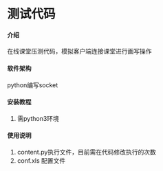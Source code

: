 # 测试代码

#### 介绍
在线课堂压测代码，模拟客户端连接课堂进行画写操作

#### 软件架构
python编写socket


#### 安装教程

1. 需python3环境


#### 使用说明

1. content.py执行文件，目前需在代码修改执行的次数
2. conf.xls 配置文件
